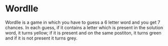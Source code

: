 # Wordlle
Wordlle is a game in which you have to guess a 6 letter word and you get 7 chances. In each guess, if it contains a letter which is present in the solution word, it turns yellow; if it is present and on the same postiton, it turns green and if it is not present it turns grey.
